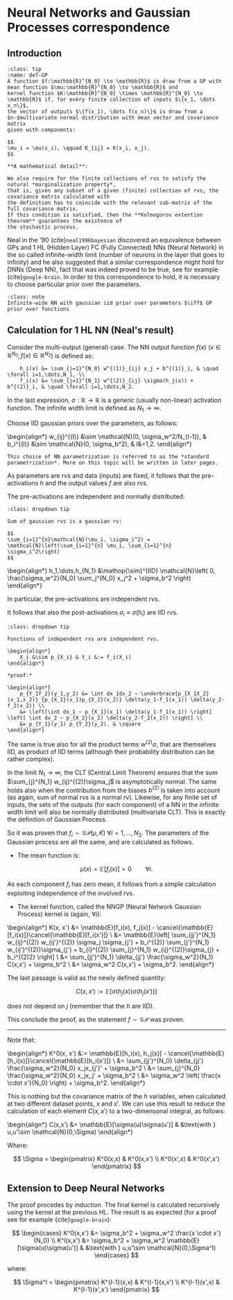 # Neural Networks and Gaussian Processes correspondence

## Introduction

```{admonition} Definition: Gaussian Processes (GP)
:class: tip
:name: def-GP
A function $f:\mathbb{R}^{N_0} \to \mathbb{R}$ is draw from a GP with mean function $\mu:\mathbb{R}^{N_0} \to \mathbb{R}$ and
kernel function $K:\mathbb{R}^{N_0} \times \mathbb{R}^{N_0} \to \mathbb{R}$ if, for every finite collection of inputs $\{x_1, \dots x_n\}$,
the vector of outputs $\{f(x_1), \dots f(x_n)\}$ is draw from a $n-$multivariate normal distribution with mean vector and covariance matrix
given with components:

$$
\mu_i = \mu(x_i), \qquad K_{ij} = K(x_i, x_j).
$$

**A mathematical detail**:

We also require for the finite collections of rvs to satisfy the natural *marginalization property*, 
that is, given any subset of a given (finite) collection of rvs, the covariance matrix calculated with 
the definition has to coincide with the relevant sub-matrix of the full covariance matrix. 
If this condition is satisfied, then the **Kolmogorov extention theorem** guarantees the existence of 
the stochastic process.  

```

Neal in the '90 {cite}`neal1996bayesian` discovered an equivalence between GPs and 1 HL (Hidden Layer) FC (Fully Connected) NNs (Neural Network) in the so called infinite-width limit (number of neurons in the layer that goes to infinity) and he also suggested that a similar correspondence might hold for DNNs (Deep NN), fact that was indeed proved to be true, see for example {cite}`google-brain`. In order to this correspondence to hold, it is necessary to choose particular prior over the parameters. 

```{admonition} Consequence
:class: note
Infinite-wide NN with gaussian iid prior over parameters $\iff$ GP prior over functions
```

## Calculation for 1 HL NN (Neal's result) 

Consider the multi-output (general) case. The NN output function $f(x)$ ($x \in \mathbb{R}^{N_0}, f(x)\in \mathbb{R}^{N_2}$) is defined as:

```{math}
    h_i(x) &= \sum_{j=1}^{N_0} w^{(1)}_{ij} x_j + b^{(1)}_i, & \quad \forall i=1,\dots,N_1, \\
    f_i(x) &= \sum_{j=1}^{N_1} w^{(2)}_{ij} \sigma(h_j(x)) + b^{(2)}_i, & \quad \forall i=1,\dots,N_2.
```

In the last expression, $\sigma:\mathbb{R} \to \mathbb{R}$ is a generic (usually non-linear) activation function. The infinite width limit is defined as $N_1 \to \infty$.

Choose IID gaussian priors over the parameters, as follows:

\begin{align*}
w_{ij}^{(l)} &\sim \mathcal{N}(0, \sigma_w^2/N_{l-1}), & b_i^{(l)} &\sim \mathcal{N}(0, \sigma_b^2), & l&=1,2.
\end{align*}

```{important}
This choice of NN parametrization is referred to as the *standard parametrization*. More on this topic will be written in later pages.
```



As parameters are rvs and data (inputs) are fixed, it follows that the pre-activations $h$ and the output values $f$ are also rvs. 

The pre-activations are independent and normally distributed:

```{admonition} Formula
:class: dropdown tip

Sum of gaussian rvs is a gaussian rv:

$$
\sum_{i=1}^{n}\mathcal{N}(\mu_i, \sigma_i^2) = \mathcal{N}\left(\sum_{i=1}^{n} \mu_i, \sum_{i=1}^{n} \sigma_i^2\right) 
$$

```

\begin{align*}
h_1,\dots,h_{N_1} &\mathop{\sim}^{IID} \mathcal{N}\left( 0, \frac{\sigma_w^2}{N_0} \sum_j^{N_0} x_j^2 + \sigma_b^2 \right)
\end{align*}

In particular, the pre-activations are independent rvs. 

It follows that also the post-activations $\sigma_i \equiv \sigma(h_i)$ are IID rvs.

```{admonition} Mathematical fact
:class: dropdown tip

Functions of independent rvs are independent rvs.

\begin{align*}
    X_i &\sim p_{X_i} & Y_i &:= f_i(X_i) 
\end{align*}

*proof:*

\begin{align*}
    p_{Y_1Y_2}(y_1,y_2) &= \int dx_1dx_2 ~ \underbrace{p_{X_1X_2}(x_1,x_2)}_{p_{X_1}(x_1)p_{X_2}(x_2)} \delta(y_1-f_1(x_1)) \delta(y_2-f_2(x_2)) \\
    &= \left[\int dx_1 ~ p_{X_1}(x_1) \delta(y_1-f_1(x_1)) \right] \left[ \int dx_2 ~ p_{X_2}(x_2) \delta(y_2-f_2(x_2)) \right] \\
    &= p_{Y_1}(y_1) p_{Y_2}(y_2). & \square
\end{align*}

```

The same is true also for all the product terms $w^{(2)}\sigma$, that are themselves IID, as product of IID terms (although their probability distribution can be rather complex). 

In the limit $N_1 \to \infty$, the CLT (Central Limit Theorem) ensures that the sum $\sum_{j}^{N_1} w_{ij}^{(2)}\sigma_j$ is asymptotically normal. The same holds also when the contribution from the biases $b^{(2)}$ is taken into account (as again, sum of normal rvs is a normal rv). Likewise, for any finite set of inputs, the sets of the outputs (for each component) of a NN in the infinite width limit will also be normally distributed (multivariate CLT). This is exactly the definition of Gaussian Process.

So it was proven that $f_i \sim \mathcal{GP}(\mu, K) ~ \forall i=1,\dots,N_2$. The parameters of the Gaussian process are all the same, and are calculated as follows.

- The mean function is:

$$
\mu(x) = \mathbb{E}[f_i(x)] = 0 \qquad \forall i.
$$

As each component $f_i$ has zero mean, it follows from a simple calculation exploiting independence of the involved rvs.

- The kernel function, called the NNGP (Neural Network Gaussian Process) kernel is (again, $\forall i$):

\begin{align*}
K(x, x') &= \mathbb{E}[f_i(x), f_j(x)] - \cancel{\mathbb{E}[f_i(x)]}\cancel{\mathbb{E}[f_i(x')]} \\
&= \mathbb{E}\left[ \sum_{jj'}^{N_1} w_{ij}^{(2)} w_{ij'}^{(2)} \sigma_j \sigma_{j'} + b_i^{(2)} \sum_{j'}^{N_1} w_{ij'}^{(2)}\sigma_{j'} + b_{i}^{(2)} \sum_{j}^{N_1} w_{ij}^{(2)}\sigma_{j} + b_i^{(2)2} \right] \\
&= \sum_{jj'}^{N_1} \delta_{jj'} \frac{\sigma_w^2}{N_1} C(x,x') + \sigma_b^2 \\
&= \sigma_w^2 C(x,x') + \sigma_b^2.
\end{align*}

The last passage is valid as the newly defined quantity:

$$
C(x,x') := \mathbb{E}[\sigma(h_j(x)) \sigma(h_j(x'))]
$$

does not depend on $j$ (remember that the $h$ are IID).

This conclude the proof, as the statement $f\sim\mathcal{GP}$ was proven.

---

Note that:

\begin{align*}
K^0(x, x') &:= \mathbb{E}[h_i(x), h_j(x)] - \cancel{\mathbb{E}[h_i(x)]}\cancel{\mathbb{E}[h_i(x')]} \\
&= \sum_{jj'}^{N_0} \delta_{jj'} \frac{\sigma_w^2}{N_0} x_jx_{j'}' + \sigma_b^2 \\
&= \sum_{j}^{N_0} \frac{\sigma_w^2}{N_0} x_jx_j' + \sigma_b^2 \\
&= \sigma_w^2 \left( \frac{x \cdot x'}{N_0} \right) + \sigma_b^2.
\end{align*}

This is nothing but the covariance matrix of the $h$ variables, 
when calculated at two different dataset points, $x$ and $x'$. We can use this result to reduce the calculation of each element $C(x,x')$ to a two-dimensonal integral, as follows:

\begin{align*}
C(x,x') &= \mathbb{E}[\sigma(u)\sigma(u')] & &\text{with } u,u'\sim \mathcal{N}(0,\Sigma)
\end{align*}

Where:

$$
\Sigma = 
\begin{pmatrix}
K^0(x,x) & K^0(x,x') \\
K^0(x',x) & K^0(x',x')
\end{pmatrix}
$$


## Extension to Deep Neural Networks

The proof procedes by induction. The final kernel is calculated recursively using the kernel at the previous HL. The result is as expected (for a proof see for example {cite}`google-brain`):

$$
\begin{cases}
K^0(x,x') &= \sigma_b^2 + \sigma_w^2 \frac{x \cdot x'}{N_0} \\
K^l(x,x') &= \sigma_b^2 + \sigma_w^2 \mathbb{E}[\sigma(u)\sigma(u')] & &\text{with } u,u'\sim \mathcal{N}(0,\Sigma^l)
\end{cases}
$$

where:

$$
\Sigma^l = 
\begin{pmatrix}
K^{l-1}(x,x) & K^{l-1}(x,x') \\
K^{l-1}(x',x) & K^{l-1}(x',x')
\end{pmatrix}
$$